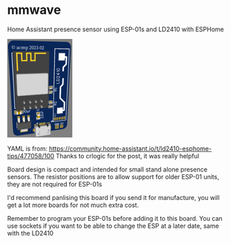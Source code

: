 # mmwave
Home Assistant presence sensor using ESP-01s and LD2410 with ESPHome

<img src="https://github.com/acmp/mmwave/blob/main/mmwave_render.png?raw=true" style="width:150px">

YAML is from:
  https://community.home-assistant.io/t/ld2410-esphome-tips/477058/100
  Thanks to crlogic for the post, it was really helpful
  
Board design is compact and intended for small stand alone presence sensors. The resistor positions are to allow support for older ESP-01 units, they are not required for ESP-01s

I'd recommend panlising this board if you send it for manufacture, you will get a lot more boards for not much extra cost.

Remember to program your ESP-01s before adding it to this board. You can use sockets if you want to be able to change the ESP at a later date, same with the LD2410
